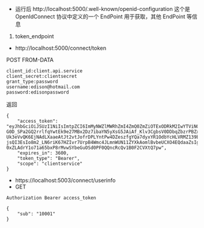 - 运行后 http://localhost:5000/.well-known/openid-configuration 这个是 OpenIdConnect 协议中定义的一个 EndPoint 用于获取，其他 EndPoint 等信息


1. token_endpoint
- http://localhost:5000/connect/token

POST FROM-DATA
```
client_id:client.api.service
client_secret:clientsecret
grant_type:password
username:edison@hotmail.com
password:edisonpassword
```

返回
```
{
    "access_token": "eyJhbGciOiJSUzI1NiIsImtpZCI6ImMyNWZlMWRhZmI4ZmQ0ZmZiOTExODRkM2IwYTViNGU3IiwidHlwIjoiYXQrand0In0.eyJuYmYiOjE1OTUxNzczMzIsImV4cCI6MTU5NTE4MDkzMiwiaXNzIjoiaHR0cDovL2xvY2FsaG9zdDo1MDAwIiwiYXVkIjoiY2xpZW50c2VydmljZSIsImNsaWVudF9pZCI6ImNsaWVudC5hcGkuc2VydmljZSIsInN1YiI6IjEwMDAxIiwiYXV0aF90aW1lIjoxNTk1MTc3MzMyLCJpZHAiOiJsb2NhbCIsInNjb3BlIjpbImNsaWVudHNlcnZpY2UiXSwiYW1yIjpbInB3ZCJdfQ.TU4AcwmUxeIchDXB-G0D_SPa2GQ2rrlfqYwtEk9e27MBx2Dz7ibaYN5yXsG5JAiAf_Klv3CgbsV0DDbqZbzrPBZxjY7TPBfgx0kcpFR-Uk3eVvQK6EjNAdLXaaeAtJt2vtJofrDPLYntPw4DZeszfgYQa7dyxYR1OdbYcHLVRMZ139bf-jsQI3EsIo8m2_LN6riK67HZIvr7UrpB4Wmc4JLmnWUN11ZYXkAomlBvbeUCXO4EQdaaZsIgR5R9vNt5iHbI6ZyT6Mr6ZnWz59nl94BOAAM4-0xZLAdrY1o71a65bxP8rMvwSYbeGuOSd0PF0QQncRcQv1B0F2CVXtQ7pw",
    "expires_in": 3600,
    "token_type": "Bearer",
    "scope": "clientservice"
}
```


- https://localhost:5003/connect/userinfo
- GET
```
Authorization Bearer access_token
```

```
{
    "sub": "10001"
}
```
